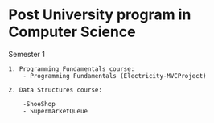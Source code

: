 # Post University program in Computer Science


Semester 1

    1. Programming Fundamentals course:
        - Programming Fundamentals (Electricity-MVCProject)
    
    2. Data Structures course:

        -ShoeShop
        - SupermarketQueue
